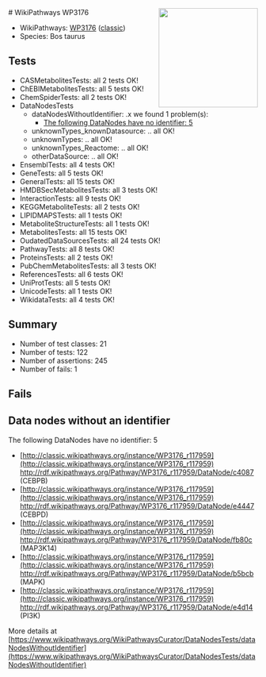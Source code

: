 <img style="float: right; width: 200px" src="https://upload.wikimedia.org/wikipedia/commons/thumb/8/83/Wplogo_with_text_500.png/640px-Wplogo_with_text_500.png" />
# WikiPathways WP3176

* WikiPathways: [WP3176](https://wikipathways.org/pathways/WP3176) ([classic](https://classic.wikipathways.org/instance/WP3176))
* Species: Bos taurus
## Tests
* CASMetabolitesTests: all 2 tests OK!
* ChEBIMetabolitesTests: all 5 tests OK!
* ChemSpiderTests: all 2 tests OK!
* DataNodesTests
    * dataNodesWithoutIdentifier: .x we found 1 problem(s):
        * [The following DataNodes have no identifier: 5](#d2d32fa4)
    * unknownTypes_knownDatasource: .. all OK!
    * unknownTypes: .. all OK!
    * unknownTypes_Reactome: .. all OK!
    * otherDataSource: .. all OK!
* EnsemblTests: all 4 tests OK!
* GeneTests: all 5 tests OK!
* GeneralTests: all 15 tests OK!
* HMDBSecMetabolitesTests: all 3 tests OK!
* InteractionTests: all 9 tests OK!
* KEGGMetaboliteTests: all 2 tests OK!
* LIPIDMAPSTests: all 1 tests OK!
* MetaboliteStructureTests: all 1 tests OK!
* MetabolitesTests: all 15 tests OK!
* OudatedDataSourcesTests: all 24 tests OK!
* PathwayTests: all 8 tests OK!
* ProteinsTests: all 2 tests OK!
* PubChemMetabolitesTests: all 3 tests OK!
* ReferencesTests: all 6 tests OK!
* UniProtTests: all 5 tests OK!
* UnicodeTests: all 1 tests OK!
* WikidataTests: all 4 tests OK!


## Summary

* Number of test classes: 21
* Number of tests: 122
* Number of assertions: 245
* Number of fails: 1

## Fails

<a name="d2d32fa4" />

## Data nodes without an identifier

The following DataNodes have no identifier: 5

* [http://classic.wikipathways.org/instance/WP3176_r117959](http://classic.wikipathways.org/instance/WP3176_r117959) http://rdf.wikipathways.org/Pathway/WP3176_r117959/DataNode/c4087 (CEBPB)
* [http://classic.wikipathways.org/instance/WP3176_r117959](http://classic.wikipathways.org/instance/WP3176_r117959) http://rdf.wikipathways.org/Pathway/WP3176_r117959/DataNode/e4447 (CEBPD)
* [http://classic.wikipathways.org/instance/WP3176_r117959](http://classic.wikipathways.org/instance/WP3176_r117959) http://rdf.wikipathways.org/Pathway/WP3176_r117959/DataNode/fb80c (MAP3K14)
* [http://classic.wikipathways.org/instance/WP3176_r117959](http://classic.wikipathways.org/instance/WP3176_r117959) http://rdf.wikipathways.org/Pathway/WP3176_r117959/DataNode/b5bcb (MAPK)
* [http://classic.wikipathways.org/instance/WP3176_r117959](http://classic.wikipathways.org/instance/WP3176_r117959) http://rdf.wikipathways.org/Pathway/WP3176_r117959/DataNode/e4d14 (PI3K)


More details at [https://www.wikipathways.org/WikiPathwaysCurator/DataNodesTests/dataNodesWithoutIdentifier](https://www.wikipathways.org/WikiPathwaysCurator/DataNodesTests/dataNodesWithoutIdentifier)

